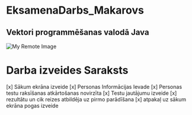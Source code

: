 # EksamenaDarbs_Makarovs
## Vektori programmēšanas valodā Java
![My Remote Image](https://static.vecteezy.com/system/resources/previews/020/488/252/original/java-icon-vector.jpg)
# Darba izveides Saraksts
[x] Sākum ekrāna izveide
[x] Personas Informācijas Ievade
[x] Personas testu raksīšanas atkārtošanas novirzīta 
[x] Testu jautājumu izveide
[x] rezultātu un cik reizes atbildēja uz pirmo parādīšana
[x] atpakaļ uz sākum ekrāna pogas izveide
